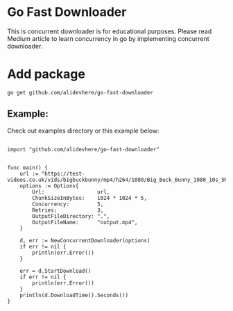 
# Go Fast Downloader
   This is concurrent downloader is for educational purposes. Please read Medium article to learn concurrency in go by implementing concurrent downloader.
   

# Add package
```
go get github.com/alidevhere/go-fast-downloader

```


## Example:
Check out examples directory or this example below:

```

import "github.com/alidevhere/go-fast-downloader"


func main() {
	url := "https://test-videos.co.uk/vids/bigbuckbunny/mp4/h264/1080/Big_Buck_Bunny_1080_10s_5MB.mp4"
	options := Options{
		Url:                 url,
		ChunkSizeInBytes:    1024 * 1024 * 5,
		Concurrency:         5,
		Retries:             3,
		OutputFileDirectory: ".",
		OutputFileName:      "output.mp4",
	}

	d, err := NewConcurrentDownloader(options)
	if err != nil {
		println(err.Error())
	}

	err = d.StartDownload()
	if err != nil {
		println(err.Error())
	}
	println(d.DownloadTime().Seconds())
}

```